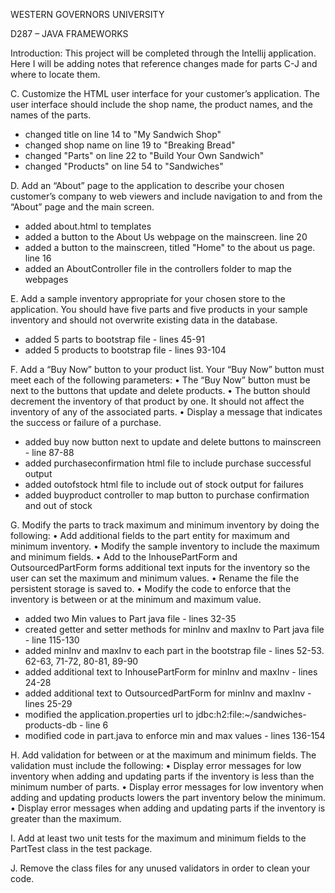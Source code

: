 WESTERN GOVERNORS UNIVERSITY

D287 – JAVA FRAMEWORKS

Introduction:
This project will be completed through the Intellij application. Here I will be adding notes that 
reference changes made for parts C-J and where to locate them.

C.  Customize the HTML user interface for your customer’s application. The user interface should include the shop name, the product names, and the names of the parts.
- changed title on line 14 to "My Sandwich Shop"
- changed shop name on line 19 to "Breaking Bread"
- changed "Parts" on line 22 to "Build Your Own Sandwich"
- changed "Products" on line 54 to "Sandwiches"


D.  Add an “About” page to the application to describe your chosen customer’s company to web viewers and include navigation to and from the “About” page and the main screen.
- added about.html to templates
- added a button to the About Us webpage on the mainscreen. line 20
- added a button to the mainscreen, titled "Home" to the about us page. line 16
- added an AboutController file in the controllers folder to map the webpages

E.  Add a sample inventory appropriate for your chosen store to the application. You should have five parts and five products in your sample inventory and should not overwrite existing data in the database.
- added 5 parts to bootstrap file - lines 45-91
- added 5 products to bootstrap file - lines 93-104


F.  Add a “Buy Now” button to your product list. Your “Buy Now” button must meet each of the following parameters:
•  The “Buy Now” button must be next to the buttons that update and delete products.
•  The button should decrement the inventory of that product by one. It should not affect the inventory of any of the associated parts.
•  Display a message that indicates the success or failure of a purchase.
- added buy now button next to update and delete buttons to mainscreen - line 87-88
- added purchaseconfirmation html file to include purchase successful output
- added outofstock html file to include out of stock output for failures
- added buyproduct controller to map button to purchase confirmation and out of stock

G.  Modify the parts to track maximum and minimum inventory by doing the following:
•  Add additional fields to the part entity for maximum and minimum inventory.
•  Modify the sample inventory to include the maximum and minimum fields.
•  Add to the InhousePartForm and OutsourcedPartForm forms additional text inputs for the inventory so the user can set the maximum and minimum values.
•  Rename the file the persistent storage is saved to.
•  Modify the code to enforce that the inventory is between or at the minimum and maximum value.
- added two Min values to Part java file - lines 32-35
- created getter and setter methods for minInv and maxInv to Part java file - line 115-130
- added minInv and maxInv to each part in the bootstrap file - lines 52-53. 62-63, 71-72, 80-81, 89-90
- added additional text to InhousePartForm for minInv and maxInv - lines 24-28
- added additional text to OutsourcedPartForm for minInv and maxInv - lines 25-29
- modified the application.properties url to jdbc:h2:file:~/sandwiches-products-db - line 6
- modified code in part.java to enforce min and max values - lines 136-154

H.  Add validation for between or at the maximum and minimum fields. The validation must include the following:
•  Display error messages for low inventory when adding and updating parts if the inventory is less than the minimum number of parts.
•  Display error messages for low inventory when adding and updating products lowers the part inventory below the minimum.
•  Display error messages when adding and updating parts if the inventory is greater than the maximum.


I.  Add at least two unit tests for the maximum and minimum fields to the PartTest class in the test package.


J.  Remove the class files for any unused validators in order to clean your code.
